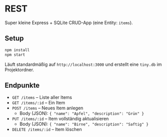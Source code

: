 # REST
Super kleine Express + SQLite CRUD-App (eine Entity: `items`).

## Setup
```bash
npm install
npm start
```

Läuft standardmäßig auf `http://localhost:3000` und erstellt eine `tiny.db` im Projektordner.

## Endpunkte
- `GET /items` – Liste aller Items
- `GET /items/:id` – Ein Item
- `POST /items` – Neues Item anlegen
  - Body (JSON): `{ "name": "Apfel", "description": "Grün" }`
- `PUT /items/:id` – Item vollständig aktualisieren
  - Body (JSON): `{ "name": "Birne", "description": "Saftig" }`
- `DELETE /items/:id` – Item löschen